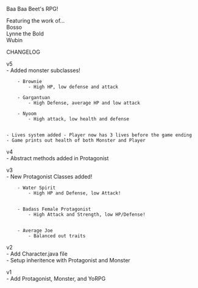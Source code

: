 Baa Baa Beet's RPG!

Featuring the work of...  
Bosso  
Lynne the Bold  
Wubin  

CHANGELOG  
  

  v5  
  	- Added monster subclasses!  
	  

		- Brownie  
			- High HP, low defense and attack  

		- Gargantuan  
			- High Defense, average HP and low attack  

		- Nyoom  
			- High attack, low health and defense  
			  

	- Lives system added - Player now has 3 lives before the game ending  
	- Game prints out health of both Monster and Player  

  
  v4  
	- Abstract methods added in Protagonist  
  
  v3   
  	- New Protagonist Classes added!  
	  

		- Water Spirit  
			- High HP and Defense, low Attack!  
			  

		- Badass Female Protagonist  
			- High Attack and Strength, low HP/Defense!   
			  
			    
		- Average Joe  
			- Balanced out traits  
			  
			     

  
  v2  
  	- Add Character.java file  
	- Setup inheritence with Protagonist and Monster  

  v1  
    - Add Protagonist, Monster, and YoRPG  





